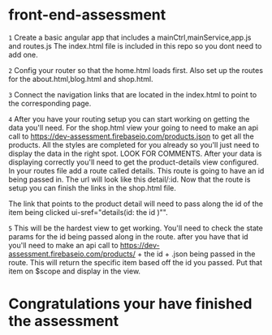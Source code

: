 # front-end-assessment


``1``
 Create a basic angular app that includes a mainCtrl,mainService,app.js and routes.js The index.html file is included in this repo so you dont need to add one.

``2``
 Config your router so that the home.html loads first. Also set up the routes for the about.html,blog.html and shop.html.

``3``
Connect the navigation links that are located in the index.html to point to the corresponding page.

``4``
 After you have your routing setup you can start working on getting the data you'll need.
 For the shop.html view your going to need to make an api call to https://dev-assessment.firebaseio.com/products.json to get all the products.
 All the styles are completed for you already so you'll just need to display the data in the right spot. LOOK FOR COMMENTS.
 After your data is displaying correctly you'll need to get the product-details view configured.
 In your routes file add a route called details. This route is going to have an id being passed in. The url will look like this detail/:id.
 Now that the route is setup you can finish the links in the shop.html file.

 The link that points to the product detail will need to pass along the id of the item being clicked ui-sref="details(id: the id )"".

``5``
This will be the hardest view to get working. You'll need to check the state params for the id being passed along in the route.
after you have that id you'll need to make an api call to https://dev-assessment.firebaseio.com/products/ + the id + .json being passed in the route.
This will return the specific item based off the id you passed.
Put that item on $scope and display in the view.


# Congratulations your have finished the assessment
